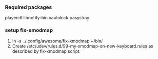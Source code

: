 ### Required packages
playerctl
libnotify-bin
xautolock
pasystray

### setup fix-xmodmap
1. ln -s ../.config/awesome/fix-xmodmap ~/bin/
2. Create /etc/udev/rules.d/99-my-xmodmap-on-new-keyboard.rules as described by fix-xmodmap script.
